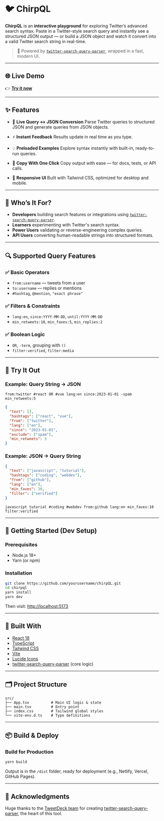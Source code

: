 # 🐦 ChirpQL

**ChirpQL** is an **interactive playground** for exploring Twitter’s advanced search syntax. Paste in a Twitter-style search query and instantly see a structured JSON output — or build a JSON object and watch it convert into a valid Twitter search string in real-time.

> 🔧 Powered by [`twitter-search-query-parser`](https://github.com/tweetdeck/twitter-search-query-parser), wrapped in a fast, modern UI.

---

## 🌐 Live Demo

👉 [**Try it now**](https://chirpql.pages.dev/)

---

## ✨ Features

* 🔄 **Live Query ↔ JSON Conversion**
  Parse Twitter queries to structured JSON and generate queries from JSON objects.

* ⚡ **Instant Feedback**
  Results update in real time as you type.

* 💡 **Preloaded Examples**
  Explore syntax instantly with built-in, ready-to-run queries.

* 🎯 **Copy With One Click**
  Copy output with ease — for docs, tests, or API calls.

* 📱 **Responsive UI**
  Built with Tailwind CSS, optimized for desktop and mobile.

---

## 🎯 Who’s It For?

* **Developers** building search features or integrations using [`twitter-search-query-parser`](https://github.com/tweetdeck/twitter-search-query-parser).
* **Learners** experimenting with Twitter's search syntax.
* **Power Users** validating or reverse-engineering complex queries.
* **API Users** converting human-readable strings into structured formats.

---

## 🔍 Supported Query Features

### ✅ Basic Operators

* `from:username` — tweets from a user
* `to:username` — replies or mentions
* `#hashtag`, `@mention`, `"exact phrase"`

### ✅ Filters & Constraints

* `lang:en`, `since:YYYY-MM-DD`, `until:YYYY-MM-DD`
* `min_retweets:10`, `min_faves:5`, `min_replies:2`

### ✅ Boolean Logic

* `OR`, `-term`, grouping with `()`
* `filter:verified`, `filter:media`

---

## 🧪 Try It Out

### Example: Query String → JSON

```
from:twitter #react OR #vue lang:en since:2023-01-01 -spam min_retweets:5
```

```json
{
  "text": [],
  "hashtags": ["react", "vue"],
  "from": ["twitter"],
  "lang": ["en"],
  "since": "2023-01-01",
  "exclude": ["spam"],
  "min_retweets": 5
}
```

### Example: JSON → Query String

```json
{
  "text": ["javascript", "tutorial"],
  "hashtags": ["coding", "webdev"],
  "from": ["github"],
  "lang": ["en"],
  "min_faves": 10,
  "filter": ["verified"]
}
```

```
javascript tutorial #coding #webdev from:github lang:en min_faves:10 filter:verified
```

---

## 🚀 Getting Started (Dev Setup)

### Prerequisites

* Node.js 18+
* Yarn (or npm)

### Installation

```bash
git clone https://github.com/yourusername/chirpQL.git
cd chirpql
yarn install
yarn dev
```

Then visit: [http://localhost:5173](http://localhost:5173)

---

## 🧱 Built With

* [React 18](https://reactjs.org/)
* [TypeScript](https://www.typescriptlang.org/)
* [Tailwind CSS](https://tailwindcss.com/)
* [Vite](https://vitejs.dev/)
* [Lucide Icons](https://lucide.dev/)
* [twitter-search-query-parser](https://github.com/tweetdeck/twitter-search-query-parser) (core logic)

---

## 🗂️ Project Structure

```
src/
├── App.tsx          # Main UI logic & state
├── main.tsx         # Entry point
├── index.css        # Tailwind global styles
└── vite-env.d.ts    # Type definitions
```

---

## 📦 Build & Deploy

### Build for Production

```bash
yarn build
```

Output is in the `/dist` folder, ready for deployment (e.g., Netlify, Vercel, GitHub Pages).

---

## 🙏 Acknowledgments

Huge thanks to the [TweetDeck team](https://github.com/tweetdeck) for creating [twitter-search-query-parser](https://github.com/tweetdeck/twitter-search-query-parser), the heart of this tool.
